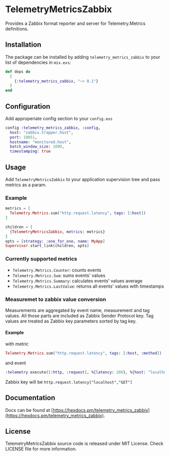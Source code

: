 # TelemetryMetricsZabbix

Provides a Zabbix format reporter and server for Telemetry.Metrics definitions.

## Installation

The package can be installed by adding `telemetry_metrics_zabbix` to your list of dependencies in `mix.exs`:

```elixir
def deps do
  [
    {:telemetry_metrics_zabbix, "~> 0.1"}
  ]
end
```

## Configuration

Add approperiate config section to your `config.exs`

```elixir
config :telemetry_metrics_zabbix, :config,
  host: "zabbix.trapper.host",
  port: 10051,
  hostname: "monitored.host",
  batch_window_size: 1000,
  timestamping: true
```

## Usage

Add `TelemetryMetricsZabbix` to your application supervision tree and pass metrics as a param.

### Example

```elixir
metrics = [
  Telemetry.Metrics.sum("http.request.latency", tags: [:host])
]

children = [
  {TelemetryMetricsZabbix, metrics: metrics}
]
opts = [strategy: :one_for_one, name: MyApp]
Supervisor.start_link(children, opts)
```

### Currently supported metrics

- `Telemetry.Metrics.Counter`: counts events
- `Telemetry.Metrics.Sum`: sums events' values
- `Telemetry.Metrics.Summary`: calculates events' values average
- `Telemetry.Metrics.LastValue`: returns all events' values with timestamps

### Measuremet to zabbix value conversion

Measurements are aggregated by event name, measurement and tag values. All those parts are included as Zabbix Sender Protocol key. Tag values are treated as Zabbix key parameters sorted by tag key.

#### Example

with metric

```elixir
Telemetry.Metrics.sum("http.request.latency", tags: [:host, :method])
```

and event

```elixir
:telemetry.execute([:http, :request], %{latency: 200}, %{host: "localhost", method: "GET"})
```

Zabbix key will be `http.request.latency["localhost","GET"]`

## Documentation

Docs can be found at [https://hexdocs.pm/telemetry_metrics_zabbix](https://hexdocs.pm/telemetry_metrics_zabbix).

## License

TelemetryMetricsZabbix source code is released under MIT License.
Check LICENSE file for more information.
